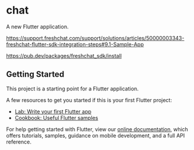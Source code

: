 # chat

A new Flutter application.

https://support.freshchat.com/support/solutions/articles/50000003343-freshchat-flutter-sdk-integration-steps#9.1-Sample-App

https://pub.dev/packages/freshchat_sdk/install

## Getting Started

This project is a starting point for a Flutter application.

A few resources to get you started if this is your first Flutter project:

- [Lab: Write your first Flutter app](https://flutter.dev/docs/get-started/codelab)
- [Cookbook: Useful Flutter samples](https://flutter.dev/docs/cookbook)

For help getting started with Flutter, view our
[online documentation](https://flutter.dev/docs), which offers tutorials,
samples, guidance on mobile development, and a full API reference.
